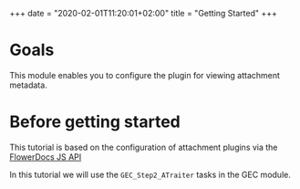 +++
 date = "2020-02-01T11:20:01+02:00"
title = "Getting Started"
+++

# Goals

This module enables you to configure the plugin for viewing attachment metadata.
 
# Before getting started

This tutorial is based on the configuration of attachment plugins via the [FlowerDocs JS API](broken-link.md)

In this tutorial we will use the `GEC_Step2_ATraiter` tasks in the GEC module. 
